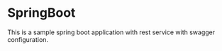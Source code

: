 # SpringBoot
This is a sample spring boot application with rest service with swagger configuration.
